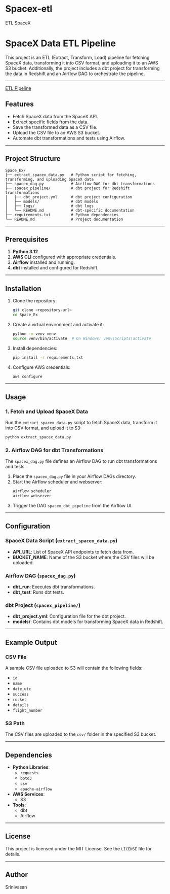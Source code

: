 # Spacex-etl
ETL SpaceX
# SpaceX Data ETL Pipeline

This project is an ETL (Extract, Transform, Load) pipeline for fetching SpaceX data, transforming it into CSV format, and uploading it to an AWS S3 bucket. Additionally, the project includes a dbt project for transforming the data in Redshift and an Airflow DAG to orchestrate the pipeline.

---
[ETL Pipeline](fig1.png)
## Features

- Fetch SpaceX data from the SpaceX API.
- Extract specific fields from the data.
- Save the transformed data as a CSV file.
- Upload the CSV file to an AWS S3 bucket.
- Automate dbt transformations and tests using Airflow.

---

## Project Structure

```
Space_Ex/
├── extract_spacex_data.py   # Python script for fetching, transforming, and uploading SpaceX data
├── spacex_dag.py            # Airflow DAG for dbt transformations
├── spacex_pipeline/         # dbt project for Redshift transformations
│   ├── dbt_project.yml      # dbt project configuration
│   ├── models/              # dbt models
│   ├── logs/                # dbt logs
│   └── README.md            # dbt-specific documentation
├── requirements.txt         # Python dependencies
└── README.md                # Project documentation
```

---

## Prerequisites

1. **Python 3.12**
2. **AWS CLI** configured with appropriate credentials.
3. **Airflow** installed and running.
4. **dbt** installed and configured for Redshift.

---

## Installation

1. Clone the repository:
   ```bash
   git clone <repository-url>
   cd Space_Ex
   ```

2. Create a virtual environment and activate it:
   ```bash
   python -m venv venv
   source venv/bin/activate  # On Windows: venv\Scripts\activate
   ```

3. Install dependencies:
   ```bash
   pip install -r requirements.txt
   ```

4. Configure AWS credentials:
   ```bash
   aws configure
   ```

---

## Usage

### 1. Fetch and Upload SpaceX Data
Run the `extract_spacex_data.py` script to fetch SpaceX data, transform it into CSV format, and upload it to S3:
```bash
python extract_spacex_data.py
```

### 2. Airflow DAG for dbt Transformations
The `spacex_dag.py` file defines an Airflow DAG to run dbt transformations and tests.

1. Place the `spacex_dag.py` file in your Airflow DAGs directory.
2. Start the Airflow scheduler and webserver:
   ```bash
   airflow scheduler
   airflow webserver
   ```
3. Trigger the DAG `spacex_dbt_pipeline` from the Airflow UI.

---

## Configuration

### SpaceX Data Script (`extract_spacex_data.py`)
- **API_URL**: List of SpaceX API endpoints to fetch data from.
- **BUCKET_NAME**: Name of the S3 bucket where the CSV files will be uploaded.

### Airflow DAG (`spacex_dag.py`)
- **dbt_run**: Executes dbt transformations.
- **dbt_test**: Runs dbt tests.

### dbt Project (`spacex_pipeline/`)
- **dbt_project.yml**: Configuration file for the dbt project.
- **models/**: Contains dbt models for transforming SpaceX data in Redshift.

---

## Example Output

### CSV File
A sample CSV file uploaded to S3 will contain the following fields:
- `id`
- `name`
- `date_utc`
- `success`
- `rocket`
- `details`
- `flight_number`

### S3 Path
The CSV files are uploaded to the `csv/` folder in the specified S3 bucket.

---

## Dependencies

- **Python Libraries**:
  - `requests`
  - `boto3`
  - `csv`
  - `apache-airflow`
- **AWS Services**:
  - S3
- **Tools**:
  - dbt
  - Airflow

---

## License

This project is licensed under the MIT License. See the `LICENSE` file for details.

---

## Author
Srinivasan

